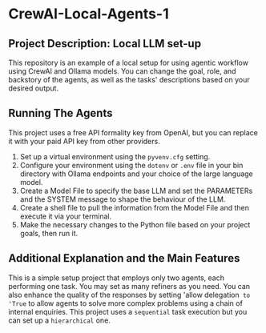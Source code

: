 # CrewAI-Local-Agents-1

## Project Description: Local LLM set-up
This repository is an example of a local setup for using agentic workflow using CrewAI and Ollama models. You can change the goal, role, and backstory of the agents, as well as the tasks' descriptions based on your desired output.


## Running The Agents
This project uses a free API formality key from OpenAI, but you can replace it with your paid API key from other providers.

1. Set up a virtual environment using the `pyvenv.cfg` setting.
2. Configure your environment using the `dotenv` or `.env` file in your bin directory with Ollama endpoints and your choice of the large language model.
3. Create a Model File to specify the base LLM and set the PARAMETERs and the SYSTEM message to shape the behaviour of the LLM.
4. Create a shell file to pull the information from the Model File and then execute it via your terminal.
5. Make the necessary changes to the Python file based on your project goals, then run it.

## Additional Explanation and the Main Features
This is a simple setup project that employs only two agents, each performing one task. You may set as many refiners as you need. You can also enhance the quality of the responses by setting 'allow delegation` to 'True` to allow agents to solve more complex problems using a chain of internal enquiries. This project uses a `sequential` task execution but you can set up a `hierarchical` one.
